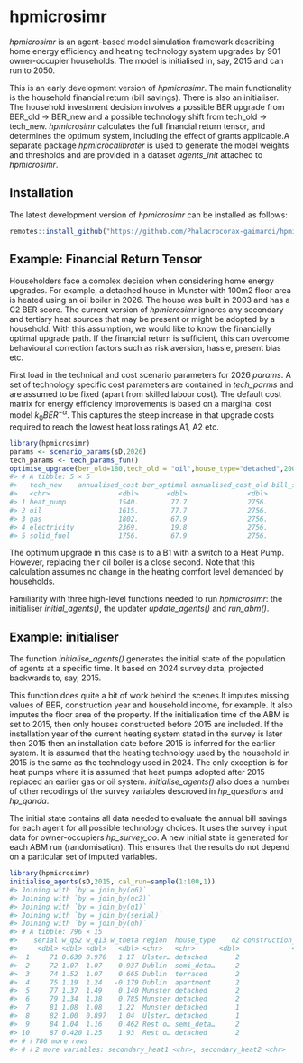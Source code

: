 
<!-- README.md is generated from README.Rmd. Please edit that file -->

# hpmicrosimr

<!-- badges: start -->

<!-- badges: end -->

*hpmicrosimr* is an agent-based model simulation framework describing
home energy efficiency and heating technology system upgrades by 901
owner-occupier households. The model is initialised in, say, 2015 and
can run to 2050.

This is an early development version of *hpmicrosimr*. The main
functionality is the household financial return (bill savings). There is
also an initialiser. The household investment decision involves a
possible BER upgrade from BER_old -\> BER_new and a possible technology
shift from tech_old -\> tech_new. *hpmicrosimr* calculates the full
financial return tensor, and determines the optimum system, including
the effect of grants applicable.A separate package *hpmicrocalibrater*
is used to generate the model weights and thresholds and are provided in
a dataset *agents_init* attached to *hpmicrosimr*.

## Installation

The latest development version of *hpmicrosimr* can be installed as
follows:

``` r
remotes::install_github("https://github.com/Phalacrocorax-gaimardi/hpmicrosimr")
```

## Example: Financial Return Tensor

Householders face a complex decision when considering home energy
upgrades. For example, a detached house in Munster with 100m2 floor area
is heated using an oil boiler in 2026. The house was built in 2003 and
has a C2 BER score. The current version of *hpmicrosimr* ignores any
secondary and tertiary heat sources that may be present or might be
adopted by a household. With this assumption, we would like to know the
financially optimal upgrade path. If the financial return is sufficient,
this can overcome behavioural correction factors such as risk aversion,
hassle, present bias etc.

First load in the technical and cost scenario parameters for 2026
*params*. A set of technology specific cost parameters are contained in
*tech_parms* and are assumed to be fixed (apart from skilled labour
cost). The default cost matrix for energy efficiency improvements is
based on a marginal cost model $`k_0 BER^{-\alpha}`$. This captures the
steep increase in that upgrade costs required to reach the lowest heat
loss ratings A1, A2 etc.

``` r
library(hpmicrosimr)
params <- scenario_params(sD,2026)
tech_params <- tech_params_fun()
optimise_upgrade(ber_old=180,tech_old = "oil",house_type="detached",2003,region="Munster",floor_area=100,params)
#> # A tibble: 5 × 5
#>   tech_new    annualised_cost ber_optimal annualised_cost_old bill_savings
#>   <chr>                 <dbl>       <dbl>               <dbl>        <dbl>
#> 1 heat_pump             1540.        77.7               2756.        -44.1
#> 2 oil                   1615.        77.7               2756.        -41.4
#> 3 gas                   1802.        67.9               2756.        -34.6
#> 4 electricity           2369.        19.8               2756.        -14.1
#> 5 solid_fuel            1756.        67.9               2756.        -36.3
```

The optimum upgrade in this case is to a B1 with a switch to a Heat
Pump. However, replacing their oil boiler is a close second. Note that
this calculation assumes no change in the heating comfort level demanded
by households.

Familiarity with three high-level functions needed to run *hpmicrosimr*:
the initialiser *initial_agents()*, the updater *update_agents()* and
*run_abm()*.

## Example: initialiser

The function *initialise_agents()* generates the initial state of the
population of agents at a specific time. It based on 2024 survey data,
projected backwards to, say, 2015.

This function does quite a bit of work behind the scenes.It imputes
missing values of BER, construction year and household income, for
example. It also imputes the floor area of the property. If the
initialisation time of the ABM is set to 2015, then only houses
constructed before 2015 are included. If the installation year of the
current heating system stated in the survey is later then 2015 then an
installation date before 2015 is inferred for the earlier system. It is
assumed that the heating technology used by the household in 2015 is the
same as the technology used in 2024. The only exception is for heat
pumps where it is assumed that heat pumps adopted after 2015 replaced an
earlier gas or oil system. *initialise_agents()* also does a number of
other recodings of the survey variables descroved in *hp_questions* and
*hp_qanda*.

The initial state contains all data needed to evaluate the annual bill
savings for each agent for all possible technology choices. It uses the
survey input data for owner-occupiers *hp_survey_oo*. A new initial
state is generated for each ABM run (randomisation). This ensures that
the results do not depend on a particular set of imputed variables.

``` r
library(hpmicrosimr)
initialise_agents(sD,2015, cal_run=sample(1:100,1))
#> Joining with `by = join_by(q6)`
#> Joining with `by = join_by(qc2)`
#> Joining with `by = join_by(q1)`
#> Joining with `by = join_by(serial)`
#> Joining with `by = join_by(qh)`
#> # A tibble: 796 × 15
#>    serial w_q52 w_q13 w_theta region  house_type    q2 construction_year   ber ground_floor_area income primary_heat heating_install_year
#>     <dbl> <dbl> <dbl>   <dbl> <chr>   <chr>      <dbl>             <dbl> <dbl>             <dbl>  <dbl> <chr>                       <dbl>
#>  1     71 0.639 0.976   1.17  Ulster… detached       2              2004 149.               85.1 78249. oil                          2010
#>  2     72 1.07  1.07    0.937 Dublin  semi_deta…     2              2003 119.               74.0 90743. gas                          2005
#>  3     74 1.52  1.07    0.665 Dublin  terraced       2              1972 199.               63.4 71771. gas                          2011
#>  4     75 1.19  1.24   -0.179 Dublin  apartment      2              2009  47.5              73.2 31211. gas                          2008
#>  5     77 1.37  1.49    0.140 Munster detached       2              1994 141.              129.  33831. gas                          2015
#>  6     79 1.34  1.38    0.785 Munster detached       2              1999 214.               75.7 71575. oil                          1999
#>  7     81 1.08  1.08    1.22  Munster detached       1              2003 309.              137.  87390. oil                          2004
#>  8     82 1.00  0.897   1.04  Ulster… detached       1              2008 159.               85.0 41574. solid_fuel                   1986
#>  9     84 1.04  1.16    0.462 Rest o… semi_deta…     2              1995 173.               84.6 26816. gas                          2005
#> 10     87 0.420 1.25    1.93  Rest o… detached       2              1985 349.              104.  27690. oil                          2003
#> # ℹ 786 more rows
#> # ℹ 2 more variables: secondary_heat1 <chr>, secondary_heat2 <chr>
```
